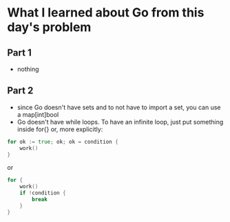 # What I learned about Go from this day's problem
    
## Part 1
- nothing
## Part 2
- since Go doesn't have sets and to not have to import a set, you can use a map[int]bool
- Go doesn't have while loops. To have an infinite loop, just put something inside for{} or, more explicitly:

```go
for ok := true; ok; ok = condition {
	work()
}
```

or

```go
for {
	work()
	if !condition {
		break
	}
}
```
